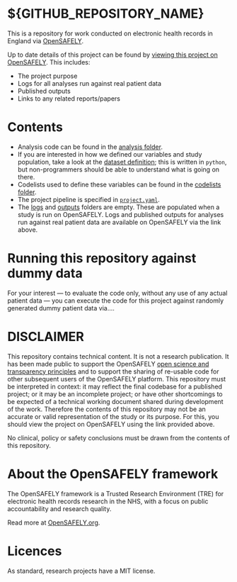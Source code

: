 # ${GITHUB_REPOSITORY_NAME}

This is a repository for work conducted on electronic health records in England via [OpenSAFELY](https://opensafely.org).

Up to date details of this project can be found by
[viewing this project on OpenSAFELY](https://jobs.opensafely.org/repo/https%253A%252F%252Fgithub.com%252Fopensafely%252F${GITHUB_REPOSITORY_NAME}). This includes:

*  The project purpose
*  Logs for all analyses run against real patient data
*  Published outputs
*  Links to any related reports/papers

# Contents

* Analysis code can be found in the [analysis folder](./analysis/).
* If you are interested in how we defined our variables and study population, take a look at the [dataset definition](analysis/dataset_definition.py); this is written in `python`, but non-programmers should be able to understand what is going on there.
* Codelists used to define these variables can be found in the [codelists folder](./codelists/).
* The project pipeline is specified in [`project.yaml`](./project.yaml).
* The [logs](./logs/) and [outputs](./outputs/) folders are empty. These are populated when a study is run on OpenSAFELY. Logs and published outputs for analyses run against real patient data are available on OpenSAFELY via the link above.
  
# Running this repository against dummy data

[//]: # (TODO: Add instructions for codespaces)

For your interest — to evaluate the code only, without any use of any actual patient data — you can execute the code for this project against randomly generated dummy patient data via....

# DISCLAIMER

This repository contains technical content. It is not a research publication. It has been made public to support the OpenSAFELY [open science and transparency principles](https://www.opensafely.org/about/#contributing-to-best-practice-around-open-science) and to support the sharing of re-usable code for other subsequent users of the OpenSAFELY platform. 
This repository must be interpreted in context: it may reflect the final codebase for a published project; or it may be an incomplete project; or have other shortcomings to be expected of a technical working document shared during development of the work. Therefore the contents of this repository may not be an accurate or valid representation of the study or its purpose. For this, you should view the project on OpenSAFELY using the link provided above.

No clinical, policy or safety conclusions must be drawn from the contents of this repository.


# About the OpenSAFELY framework

The OpenSAFELY framework is a Trusted Research Environment (TRE) for electronic
health records research in the NHS, with a focus on public accountability and
research quality.

Read more at [OpenSAFELY.org](https://opensafely.org).

# Licences
As standard, research projects have a MIT license. 

